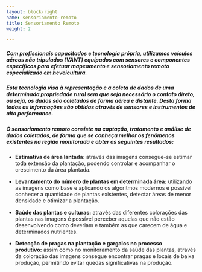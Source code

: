 ```yaml
---
layout: block-right
name: sensoriamento-remoto
title: Sensoriamento Remoto
weight: 2

---
```

##### Com profissionais capacitados e tecnologia própria, utilizamos veículos aéreos não tripulados (VANT) equipados com sensores e componentes específicos para efetuar mapeamento e sensoriamento remoto especializado em heveicultura.

##### Esta tecnologia visa à representação e a coleta de dados de uma determinada propriedade rural sem que seja necessário o contato direto, ou seja, os dados são coletados de forma aérea e distante. Desta forma todas as informações são obtidas através de sensores e instrumentos de alta performance.

##### O sensoriamento remoto consiste na captação, tratamento e análise de dados coletados, de forma que se conheça melhor os fenômenos existentes na região monitorada e obter os seguintes resultados:

* **Estimativa de área lantada:** através das imagens consegue-se estimar toda extensão da plantação, podendo controlar e acompanhar o crescimento da área plantada.


* **Levantamento do número de plantas em determinada área:** utilizando as imagens como base e aplicando os algoritmos modernos é possível conhecer a quantidade de plantas existentes, detectar áreas de menor densidade e otimizar a plantação.


* **Saúde das plantas e culturas:** através das diferentes colorações das plantas nas imagens é possível perceber aquelas que não estão desenvolvendo como deveriam e também as que carecem de água e determinados nutrientes.


* **Detecção de pragas na plantação e gargalos no processo produtivo:** assim como no monitoramento da saúde das plantas, através da coloração das imagens consegue encontrar pragas e locais de baixa produção, permitindo evitar quedas significativas na produção.